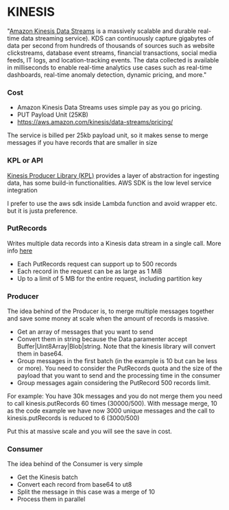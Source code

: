 # KINESIS #

"[Amazon Kinesis Data Streams](https://aws.amazon.com/kinesis/data-streams/) is a massively scalable and durable real-time data streaming service). KDS can continuously capture gigabytes of data per second from hundreds of thousands of sources such as website clickstreams, database event streams, financial transactions, social media feeds, IT logs, and location-tracking events. The data collected is available in milliseconds to enable real-time analytics use cases such as real-time dashboards, real-time anomaly detection, dynamic pricing, and more."

### Cost ###

* Amazon Kinesis Data Streams uses simple pay as you go pricing.
* PUT Payload Unit (25KB)
* https://aws.amazon.com/kinesis/data-streams/pricing/

The service is billed per 25kb payload unit, so it makes sense to merge messages if you have records that are smaller in size

### KPL or API ###

[Kinesis Producer Library (KPL)](https://docs.aws.amazon.com/streams/latest/dev/kinesis-record-deaggregation.html) provides a layer of abstraction for ingesting data, has some build-in functionalities.
AWS SDK is the low level service integration

I prefer to use the aws sdk inside Lambda function and avoid wrapper etc. but it is justa preference.

### PutRecords ###

Writes multiple data records into a Kinesis data stream in a single call. More info [here](https://docs.aws.amazon.com/AWSJavaScriptSDK/latest/AWS/Kinesis.html#putRecords-property)

* Each PutRecords request can support up to 500 records
* Each record in the request can be as large as 1 MiB
* Up to a limit of 5 MB for the entire request, including partition key

### Producer ###

The idea behind of the Producer is, to merge multiple messages together and save some money at scale when the amount of records is massive.

* Get an array of messages that you want to send
* Convert them in string because the Data paramenter accept Buffer|Uint8Array|Blob|string. Note that the kinesis library will convert them in base64.
* Group messages in the first batch (in the example is 10 but can be less or more). You need to consider the PutRecords quota and the size of the payload that you want to send and the processing time in the consumer
* Group messages again considering the PutRecord 500 records limit.

For example:
You have 30k messages and you do not merge them you need to call kinesis.putRecords 60 times (30000/500).
With message merge, 10 as the code example we have now 3000 unique messages and the call to kinesis.putRecords is reduced to 6  (3000/500)

Put this at massive scale and you will see the save in cost.

### Consumer ###

The idea behind of the Consumer is very simple

* Get the Kinesis batch
* Convert each record from base64 to ut8
* Split the message in this case was a merge of 10
* Process them in parallel







